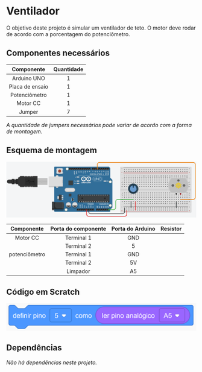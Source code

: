 # Ventilador

O objetivo deste projeto é simular um ventilador de teto. O motor deve rodar de acordo com a porcentagem do potenciômetro.

## Componentes necessários

|    Componente   | Quantidade |
|:---------------:|:----------:|
|   Arduino UNO   |      1     |
| Placa de ensaio |      1     |
|  Potenciômetro  |      1     |
|    Motor CC     |      1     |
|      Jumper     |      7     |

*A quantidade de jumpers necessários pode variar de acordo com a forma de montagem.*

## Esquema de montagem

![Esquema de montagem](imagens/esquema-de-montagem.png)

| Componente  | Porta do componente | Porta do Arduino | Resistor |
|:----------: |:-------------------:|:----------------:|:--------:|
|  Motor CC   |      Terminal 1     |        GND       |          |
|             |      Terminal 2     |         5        |          |
|potenciômetro|      Terminal 1     |        GND       |          |
|             |      Terminal 2     |        5V        |          |
|             |       Limpador      |        A5        |          |

## Código em Scratch

![Código em Scratch](imagens/codigo-scratch.png)

## Dependências

*Não há dependências neste projeto.*